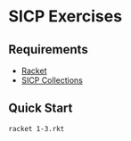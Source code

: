 # SICP Exercises

## Requirements

- [Racket](https://racket-lang.org)
- [SICP Collections](https://docs.racket-lang.org/sicp-manual/index.html)

## Quick Start

```sh
racket 1-3.rkt
```
